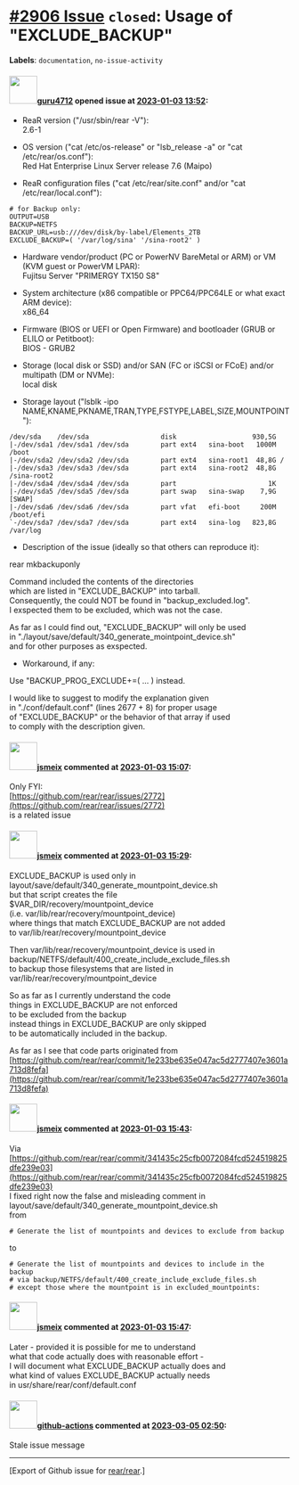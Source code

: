 [\#2906 Issue](https://github.com/rear/rear/issues/2906) `closed`: Usage of "EXCLUDE\_BACKUP"
=============================================================================================

**Labels**: `documentation`, `no-issue-activity`

#### <img src="https://avatars.githubusercontent.com/u/54933978?v=4" width="50">[guru4712](https://github.com/guru4712) opened issue at [2023-01-03 13:52](https://github.com/rear/rear/issues/2906):

-   ReaR version ("/usr/sbin/rear -V"):  
    2.6-1

-   OS version ("cat /etc/os-release" or "lsb\_release -a" or "cat
    /etc/rear/os.conf"):  
    Red Hat Enterprise Linux Server release 7.6 (Maipo)

-   ReaR configuration files ("cat /etc/rear/site.conf" and/or "cat
    /etc/rear/local.conf"):

<!-- -->

    # for Backup only:
    OUTPUT=USB
    BACKUP=NETFS
    BACKUP_URL=usb:///dev/disk/by-label/Elements_2TB
    EXCLUDE_BACKUP=( '/var/log/sina' '/sina-root2' )

-   Hardware vendor/product (PC or PowerNV BareMetal or ARM) or VM (KVM
    guest or PowerVM LPAR):  
    Fujitsu Server "PRIMERGY TX150 S8"

-   System architecture (x86 compatible or PPC64/PPC64LE or what exact
    ARM device):  
    x86\_64

-   Firmware (BIOS or UEFI or Open Firmware) and bootloader (GRUB or
    ELILO or Petitboot):  
    BIOS - GRUB2

-   Storage (local disk or SSD) and/or SAN (FC or iSCSI or FCoE) and/or
    multipath (DM or NVMe):  
    local disk

-   Storage layout ("lsblk -ipo
    NAME,KNAME,PKNAME,TRAN,TYPE,FSTYPE,LABEL,SIZE,MOUNTPOINT"):

<!-- -->

    /dev/sda    /dev/sda                  disk                   930,5G 
    |-/dev/sda1 /dev/sda1 /dev/sda        part ext4   sina-boot   1000M /boot
    |-/dev/sda2 /dev/sda2 /dev/sda        part ext4   sina-root1  48,8G /
    |-/dev/sda3 /dev/sda3 /dev/sda        part ext4   sina-root2  48,8G /sina-root2
    |-/dev/sda4 /dev/sda4 /dev/sda        part                       1K 
    |-/dev/sda5 /dev/sda5 /dev/sda        part swap   sina-swap    7,9G [SWAP]
    |-/dev/sda6 /dev/sda6 /dev/sda        part vfat   efi-boot     200M /boot/efi
    `-/dev/sda7 /dev/sda7 /dev/sda        part ext4   sina-log   823,8G /var/log

-   Description of the issue (ideally so that others can reproduce it):

rear mkbackuponly

Command included the contents of the directories  
which are listed in "EXCLUDE\_BACKUP" into tarball.  
Consequently, the could NOT be found in "backup\_excluded.log".  
I exspected them to be excluded, which was not the case.

As far as I could find out, "EXCLUDE\_BACKUP" will only be used  
in "./layout/save/default/340\_generate\_mointpoint\_device.sh"  
and for other purposes as exspected.

-   Workaround, if any:

Use "BACKUP\_PROG\_EXCLUDE+=( ... ) instead.

I would like to suggest to modify the explanation given  
in "./conf/default.conf" (lines 2677 + 8) for proper usage  
of "EXCLUDE\_BACKUP" or the behavior of that array if used  
to comply with the description given.

#### <img src="https://avatars.githubusercontent.com/u/1788608?u=925fc54e2ce01551392622446ece427f51e2f0ce&v=4" width="50">[jsmeix](https://github.com/jsmeix) commented at [2023-01-03 15:07](https://github.com/rear/rear/issues/2906#issuecomment-1369875854):

Only FYI:  
[https://github.com/rear/rear/issues/2772](https://github.com/rear/rear/issues/2772)  
is a related issue

#### <img src="https://avatars.githubusercontent.com/u/1788608?u=925fc54e2ce01551392622446ece427f51e2f0ce&v=4" width="50">[jsmeix](https://github.com/jsmeix) commented at [2023-01-03 15:29](https://github.com/rear/rear/issues/2906#issuecomment-1369902659):

EXCLUDE\_BACKUP is used only in  
layout/save/default/340\_generate\_mountpoint\_device.sh  
but that script creates the file  
$VAR\_DIR/recovery/mountpoint\_device  
(i.e. var/lib/rear/recovery/mountpoint\_device)  
where things that match EXCLUDE\_BACKUP are not added  
to var/lib/rear/recovery/mountpoint\_device

Then var/lib/rear/recovery/mountpoint\_device is used in  
backup/NETFS/default/400\_create\_include\_exclude\_files.sh  
to backup those filesystems that are listed in  
var/lib/rear/recovery/mountpoint\_device

So as far as I currently understand the code  
things in EXCLUDE\_BACKUP are not enforced  
to be excluded from the backup  
instead things in EXCLUDE\_BACKUP are only skipped  
to be automatically included in the backup.

As far as I see that code parts originated from  
[https://github.com/rear/rear/commit/1e233be635e047ac5d2777407e3601a713d8fefa](https://github.com/rear/rear/commit/1e233be635e047ac5d2777407e3601a713d8fefa)

#### <img src="https://avatars.githubusercontent.com/u/1788608?u=925fc54e2ce01551392622446ece427f51e2f0ce&v=4" width="50">[jsmeix](https://github.com/jsmeix) commented at [2023-01-03 15:43](https://github.com/rear/rear/issues/2906#issuecomment-1369919522):

Via  
[https://github.com/rear/rear/commit/341435c25cfb0072084fcd524519825dfe239e03](https://github.com/rear/rear/commit/341435c25cfb0072084fcd524519825dfe239e03)  
I fixed right now the false and misleading comment in  
layout/save/default/340\_generate\_mountpoint\_device.sh  
from

    # Generate the list of mountpoints and devices to exclude from backup

to

    # Generate the list of mountpoints and devices to include in the backup
    # via backup/NETFS/default/400_create_include_exclude_files.sh
    # except those where the mountpoint is in excluded_mountpoints:

#### <img src="https://avatars.githubusercontent.com/u/1788608?u=925fc54e2ce01551392622446ece427f51e2f0ce&v=4" width="50">[jsmeix](https://github.com/jsmeix) commented at [2023-01-03 15:47](https://github.com/rear/rear/issues/2906#issuecomment-1369923758):

Later - provided it is possible for me to understand  
what that code actually does with reasonable effort -  
I will document what EXCLUDE\_BACKUP actually does and  
what kind of values EXCLUDE\_BACKUP actually needs  
in usr/share/rear/conf/default.conf

#### <img src="https://avatars.githubusercontent.com/in/15368?v=4" width="50">[github-actions](https://github.com/apps/github-actions) commented at [2023-03-05 02:50](https://github.com/rear/rear/issues/2906#issuecomment-1454969525):

Stale issue message

------------------------------------------------------------------------

\[Export of Github issue for
[rear/rear](https://github.com/rear/rear).\]
